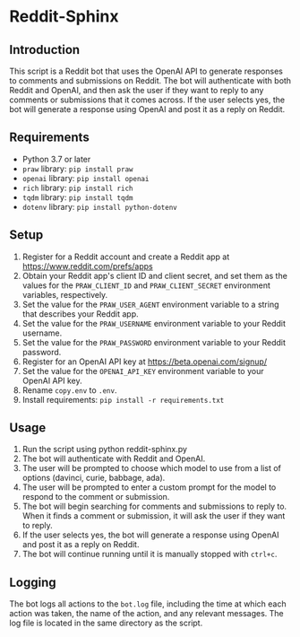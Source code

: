 # Reddit-Sphinx

## Introduction
This script is a Reddit bot that uses the OpenAI API to generate responses to comments and submissions on Reddit. The bot will authenticate with both Reddit and OpenAI, and then ask the user if they want to reply to any comments or submissions that it comes across. If the user selects yes, the bot will generate a response using OpenAI and post it as a reply on Reddit.

## Requirements
- Python 3.7 or later
- `praw` library: `pip install praw`
- `openai` library: `pip install openai`
- `rich` library: `pip install rich`
- `tqdm` library: `pip install tqdm`
- `dotenv` library: `pip install python-dotenv`

## Setup
1. Register for a Reddit account and create a Reddit app at https://www.reddit.com/prefs/apps
2. Obtain your Reddit app's client ID and client secret, and set them as the values for the `PRAW_CLIENT_ID` and `PRAW_CLIENT_SECRET` environment variables, respectively.
3. Set the value for the `PRAW_USER_AGENT` environment variable to a string that describes your Reddit app.
4. Set the value for the `PRAW_USERNAME` environment variable to your Reddit username.
5. Set the value for the `PRAW_PASSWORD` environment variable to your Reddit password.
6. Register for an OpenAI API key at https://beta.openai.com/signup/
7. Set the value for the `OPENAI_API_KEY` environment variable to your OpenAI API key.
8. Rename `copy.env` to `.env`.
9. Install requirements: `pip install -r requirements.txt`

## Usage
1. Run the script using python reddit-sphinx.py
2. The bot will authenticate with Reddit and OpenAI.
3. The user will be prompted to choose which model to use from a list of options (davinci, curie, babbage, ada).
4. The user will be prompted to enter a custom prompt for the model to respond to the comment or submission.
5. The bot will begin searching for comments and submissions to reply to. When it finds a comment or submission, it will ask the user if they want to reply.
6. If the user selects yes, the bot will generate a response using OpenAI and post it as a reply on Reddit.
7. The bot will continue running until it is manually stopped with `ctrl+c`.

## Logging
The bot logs all actions to the `bot.log` file, including the time at which each action was taken, the name of the action, and any relevant messages. The log file is located in the same directory as the script.
